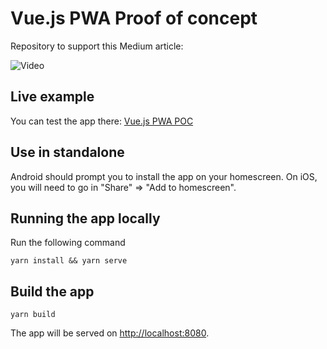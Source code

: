 # Vue.js PWA Proof of concept

Repository to support this Medium article:

![Video](./src/assets/out.gif "Video")

## Live example

You can test the app there: 
[Vue.js PWA POC](https://vue-pwa-poc.firebaseapp.com/home)

## Use in standalone

Android should prompt you to install the app on your homescreen.
On iOS, you will need to go in "Share" => "Add to homescreen".   

## Running the app locally

Run the following command

```
yarn install && yarn serve
```

## Build the app

```
yarn build
```

The app will be served on [http://localhost:8080](http://localhost:8080).
